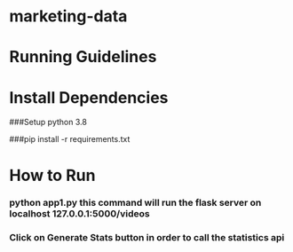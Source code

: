 # marketing-data

# Running Guidelines


# Install Dependencies

###Setup python 3.8

###pip install -r requirements.txt 

# How to Run

### python app1.py this command will run the flask server on localhost 127.0.0.1:5000/videos

### Click on Generate Stats button in order to call the statistics api


